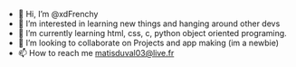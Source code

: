 - 👋 Hi, I’m @xdFrenchy
- 👀 I’m interested in learning new things and hanging around other devs
- 🌱 I’m currently learning html, css, c, python object oriented programing.
- 💞️ I’m looking to collaborate on Projects and app making (im a newbie)
- 📫 How to reach me matisduval03@live.fr

<!---
xdFrenchy/xdFrenchy is a ✨ special ✨ repository because its `README.md` (this file) appears on your GitHub profile.
You can click the Preview link to take a look at your changes.
--->
